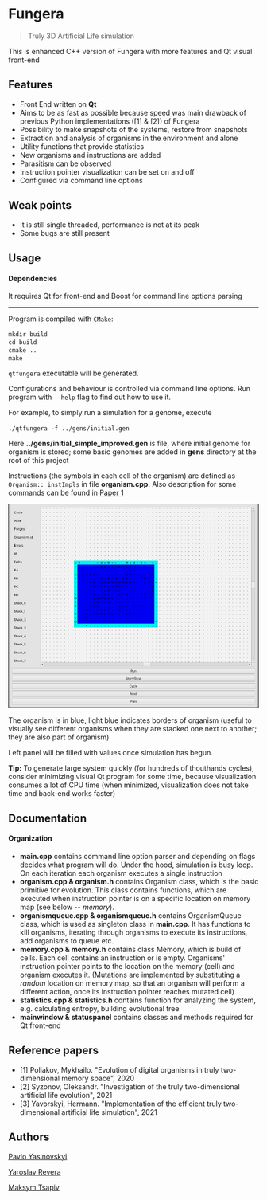 # Fungera
> Truly 3D Artificial Life simulation

This is enhanced C++ version of Fungera with more features and Qt visual front-end

## Features
* Front End written on **Qt**
* Aims to be as fast as possible because speed was main drawback of previous Python implementations ([1] & [2]) of Fungera
* Possibility to make snapshots of the systems, restore from snapshots
* Extraction and analysis of organisms in the environment and alone
* Utility functions that provide statistics
* New organisms and instructions are added
* Parasitism can be observed
* Instruction pointer visualization can be set on and off
* Configured via command line options

## Weak points
* It is still single threaded, performance is not at its peak
* Some bugs are still present

## Usage
#### Dependencies
It requires Qt for front-end and Boost for command line options parsing

---

Program is compiled with `CMake`:
```
mkdir build
cd build
cmake ..
make
```

`qtfungera` executable will be generated.

Configurations and behaviour is controlled via command line options. Run program with `--help` flag to find out how to use it.

For example, to simply run a simulation for a genome, execute

`./qtfungera -f ../gens/initial.gen`

Here **../gens/initial_simple_improved.gen** is file, where initial genome for organism is stored; some basic genomes are added in **gens** directory at the root of this project

Instructions (the symbols in each cell of the organism) are defined as `Organism::_instImpls` in file **organism.cpp**. Also description for some commands can be found in [Paper 1](#reference-papers)

![Example](./example.png)

The organism is in blue, light blue indicates borders of organism (useful to visually see different organisms when they are stacked one next to another; they are also part of organism)

Left panel will be filled with values once simulation has begun.

**Tip:** 
To generate large system quickly (for hundreds of thouthands cycles), consider minimizing visual Qt program for some time, because visualization consumes a lot of CPU time (when minimized, visualization does not take time and back-end works faster)



## Documentation
#### Organization
* **main.cpp** contains command line option parser and depending on flags decides what program will do. Under the hood, simulation is busy loop. On each iteration each organism executes a single instruction
* **organism.cpp & organism.h** contains Organism class, which is the basic primitive for evolution. This class contains functions, which are executed when instruction pointer is on a specific location on memory map (see below -- *memory*).
* **organismqueue.cpp & organismqueue.h** contains OrganismQueue class, which is used as singleton class in **main.cpp**. It has functions to kill organisms, iterating through organisms to execute its instructions, add organisms to queue etc.
* **memory.cpp & memory.h** contains class Memory, which is build of cells. Each cell contains an instruction or is empty. Organisms' instruction pointer points to the location on the memory (cell) and organism executes it. (Mutations are implemented by substituting a *random* location on memory map, so that an organism will perform a different action, once its instruction pointer reaches mutated cell)
* **statistics.cpp & statistics.h** contains function for analyzing the system, e.g. calculating entropy, building evolutional tree
* **mainwindow & statuspanel** contains classes and methods required for Qt front-end


## Reference papers
* [1] Poliakov, Mykhailo. "Evolution of digital organisms in truly two-dimensional memory space", 2020
* [2] Syzonov, Oleksandr. "Investigation of the truly two-dimensional artificial life evolution", 2021
* [3] Yavorskyi, Hermann. "Implementation of the efficient truly two-dimensional artificial life simulation", 2021

## Authors
[Pavlo Yasinovskyi](https://github.com/kenticent-edu)

[Yaroslav Revera](https://github.com/archy-co)

[Maksym Tsapiv](https://github.com/MaksymTsapiv)

